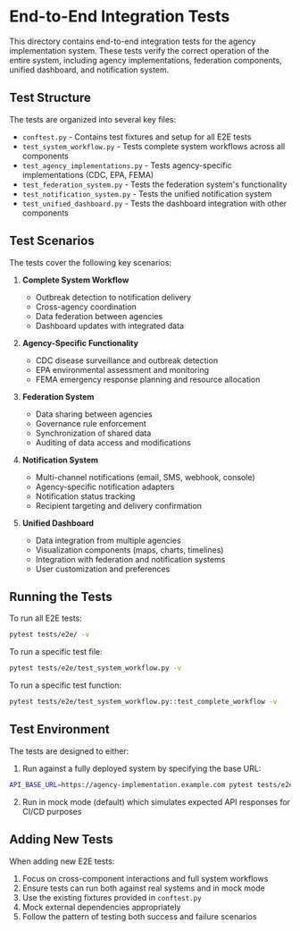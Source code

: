 # End-to-End Integration Tests

This directory contains end-to-end integration tests for the agency implementation system. These tests verify the correct operation of the entire system, including agency implementations, federation components, unified dashboard, and notification system.

## Test Structure

The tests are organized into several key files:

- `conftest.py` - Contains test fixtures and setup for all E2E tests
- `test_system_workflow.py` - Tests complete system workflows across all components
- `test_agency_implementations.py` - Tests agency-specific implementations (CDC, EPA, FEMA)
- `test_federation_system.py` - Tests the federation system's functionality
- `test_notification_system.py` - Tests the unified notification system
- `test_unified_dashboard.py` - Tests the dashboard integration with other components

## Test Scenarios

The tests cover the following key scenarios:

1. **Complete System Workflow**
   - Outbreak detection to notification delivery
   - Cross-agency coordination
   - Data federation between agencies
   - Dashboard updates with integrated data

2. **Agency-Specific Functionality**
   - CDC disease surveillance and outbreak detection
   - EPA environmental assessment and monitoring
   - FEMA emergency response planning and resource allocation

3. **Federation System**
   - Data sharing between agencies
   - Governance rule enforcement
   - Synchronization of shared data
   - Auditing of data access and modifications

4. **Notification System**
   - Multi-channel notifications (email, SMS, webhook, console)
   - Agency-specific notification adapters
   - Notification status tracking
   - Recipient targeting and delivery confirmation

5. **Unified Dashboard**
   - Data integration from multiple agencies
   - Visualization components (maps, charts, timelines)
   - Integration with federation and notification systems
   - User customization and preferences

## Running the Tests

To run all E2E tests:

```bash
pytest tests/e2e/ -v
```

To run a specific test file:

```bash
pytest tests/e2e/test_system_workflow.py -v
```

To run a specific test function:

```bash
pytest tests/e2e/test_system_workflow.py::test_complete_workflow -v
```

## Test Environment

The tests are designed to either:

1. Run against a fully deployed system by specifying the base URL:

```bash
API_BASE_URL=https://agency-implementation.example.com pytest tests/e2e/ -v
```

2. Run in mock mode (default) which simulates expected API responses for CI/CD purposes

## Adding New Tests

When adding new E2E tests:

1. Focus on cross-component interactions and full system workflows
2. Ensure tests can run both against real systems and in mock mode
3. Use the existing fixtures provided in `conftest.py`
4. Mock external dependencies appropriately
5. Follow the pattern of testing both success and failure scenarios